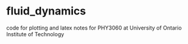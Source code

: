 fluid_dynamics
==============

code for plotting and latex notes for PHY3060 at University of Ontario Institute of Technology
